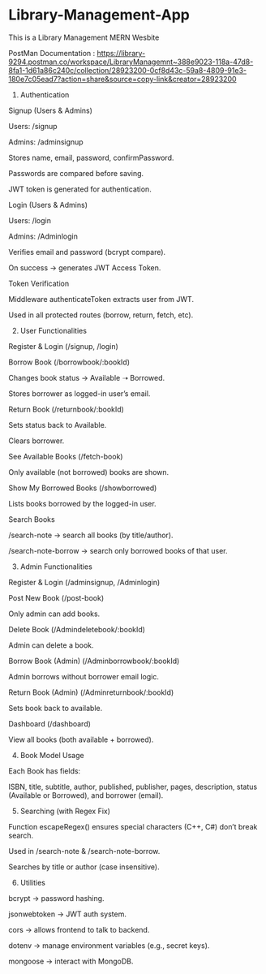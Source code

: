 # Library-Management-App
This is a Library Management MERN Wesbite

PostMan Documentation : https://library-9294.postman.co/workspace/LibraryManagemnt~388e9023-118a-47d8-8fa1-1d61a86c240c/collection/28923200-0cf8d43c-59a8-4809-91e3-180e7c05ead7?action=share&source=copy-link&creator=28923200

1.  Authentication

Signup (Users & Admins)

Users: /signup

Admins: /adminsignup

Stores name, email, password, confirmPassword.

Passwords are compared before saving.

JWT token is generated for authentication.

Login (Users & Admins)

Users: /login

Admins: /Adminlogin

Verifies email and password (bcrypt compare).

On success → generates JWT Access Token.

Token Verification

Middleware authenticateToken extracts user from JWT.

Used in all protected routes (borrow, return, fetch, etc).

2.  User Functionalities

Register & Login (/signup, /login)

Borrow Book (/borrowbook/:bookId)

Changes book status → Available ➝ Borrowed.

Stores borrower as logged-in user’s email.

Return Book (/returnbook/:bookId)

Sets status back to Available.

Clears borrower.

See Available Books (/fetch-book)

Only available (not borrowed) books are shown.

Show My Borrowed Books (/showborrowed)

Lists books borrowed by the logged-in user.

Search Books

/search-note → search all books (by title/author).

/search-note-borrow → search only borrowed books of that user.

3. Admin Functionalities

Register & Login (/adminsignup, /Adminlogin)

Post New Book (/post-book)

Only admin can add books.

Delete Book (/Admindeletebook/:bookId)

Admin can delete a book.

Borrow Book (Admin) (/Adminborrowbook/:bookId)

Admin borrows without borrower email logic.

Return Book (Admin) (/Adminreturnbook/:bookId)

Sets book back to available.

Dashboard (/dashboard)

View all books (both available + borrowed).

4. Book Model Usage

Each Book has fields:

ISBN, title, subtitle, author, published, publisher, pages, description, status (Available or Borrowed), and borrower (email).

5. Searching (with Regex Fix)

Function escapeRegex() ensures special characters (C++, C#) don’t break search.

Used in /search-note & /search-note-borrow.

Searches by title or author (case insensitive).

6.  Utilities

bcrypt → password hashing.

jsonwebtoken → JWT auth system.

cors → allows frontend to talk to backend.

dotenv → manage environment variables (e.g., secret keys).

mongoose → interact with MongoDB.




